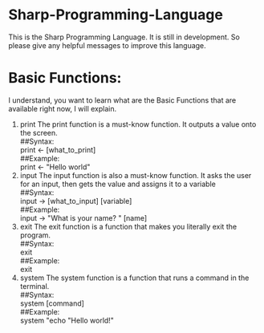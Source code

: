 # Sharp-Programming-Language
This is the Sharp Programming Language. It is still in development. So please give any helpful messages to improve this language.

# Basic Functions:
I understand, you want to learn what are the Basic Functions that are available right now, I will explain.

1. print
  The print function is a must-know function. It outputs a value onto the screen.<br>
  ##Syntax:<br>
  print <- [what_to_print]<br>
  ##Example:<br>
  print <- "Hello world"<br>
2. input
  The input function is also a must-know function. It asks the user for an input, then gets the value and assigns it to a variable<br>
  ##Syntax:<br>
  input -> [what_to_input] [variable]<br>
  ##Example:<br>
  input -> "What is your name? " [name]<br>
3. exit
  The exit function is a function that makes you literally exit the program.<br>
  ##Syntax:<br>
  exit<br>
  ##Example:<br>
  exit<br>
4. system
  The system function is a function that runs a command in the terminal.<br>
  ##Syntax:<br>
  system [command]<br>
  ##Example:<br>
  system "echo \"Hello world!\"<br>
